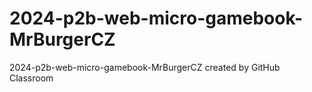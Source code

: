 # 2024-p2b-web-micro-gamebook-MrBurgerCZ
2024-p2b-web-micro-gamebook-MrBurgerCZ created by GitHub Classroom
